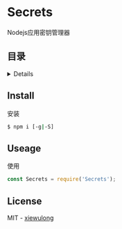 # Secrets

Nodejs应用密钥管理器

## 目录

<details>

* [安装](#install)
* [使用](#useage)
* [License](#license)

</details>

## Install

安装

```bash
$ npm i [-g|-S]
```

## Useage

使用

```js
const Secrets = require('Secrets');
```

## License

MIT - [xiewulong](https://github.com/xiewulong)

